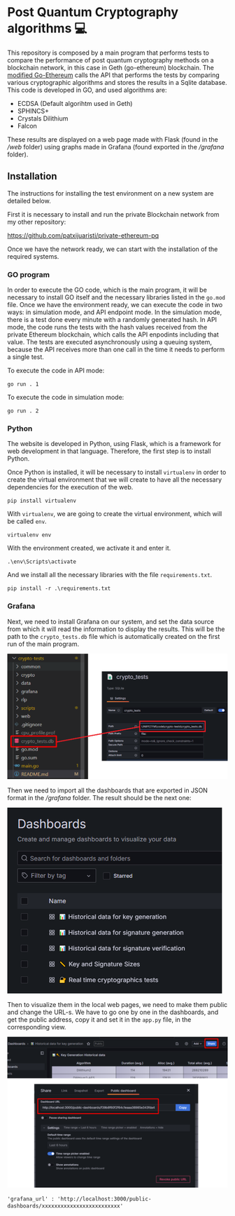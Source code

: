 Post Quantum Cryptography algorithms 💻
================================================================

This repository is composed by a main program that performs tests to compare the performance of post quantum cryptography methods on a blockchain network, in this case in Geth (go-ethereum) blockchain. The [modified Go-Ethereum](https://github.com/patxijuaristi/private-ethereum-pq) calls the API that performs the tests by comparing various cryptographic algorithms and stores the results in a Sqlite database. This code is developed in GO, and used algorithms are: 

- ECDSA (Default algorihtm used in Geth)
- SPHINCS+
- Crystals Dilithium
- Falcon

These results are displayed on a web page made with Flask (found in the */web* folder) using graphs made in Grafana (found exported in the */grafana* folder).

## Installation

The instructions for installing the test environment on a new system are detailed below.

First it is necessary to install and run the private Blockchain network from my other repository:

https://github.com/patxijuaristi/private-ethereum-pq

Once we have the network ready, we can start with the installation of the required systems.

### GO program

In order to execute the GO code, which is the main program, it will be necessary to install GO itself and the necessary libraries listed in the `go.mod` file. Once we have the environment ready, we can execute the code in two ways: in simulation mode, and API endpoint mode. In the simulation mode, there is a test done every minute with a randomly generated hash. In API mode, the code runs the tests with the hash values received from the private Ethereum blockchain, which calls the API enpodints including that value. The tests are executed asynchronously using a queuing system, because the API receives more than one call in the time it needs to perform a single test.

To execute the code in API mode:

```
go run . 1
```

To execute the code in simulation mode:

```
go run . 2
```

### Python

The website is developed in Python, using Flask, which is a framework for web development in that language. Therefore, the first step is to install Python.

Once Python is installed, it will be necessary to install `virtualenv` in order to create the virtual environment that we will create to have all the necessary dependencies for the execution of the web.

```
pip install virtualenv
```

With `virtualenv`, we are going to create the virtual environment, which will be called `env`.

```
virtualenv env
```

With the environment created, we activate it and enter it.

```
.\env\Scripts\activate
```

And we install all the necessary libraries with the file `requirements.txt`.

```
pip install -r .\requirements.txt
```

### Grafana

Next, we need to install Grafana on our system, and set the data source from which it will read the information to display the results. This will be the path to the `crypto_tests.db` file which is automatically created on the first run of the main program.

![Grafana Data Sources](https://github.com/patxijuaristi/crypto-tests/blob/master/images/grafana-data-source.png)

Then we need to import all the dashboards that are exported in JSON format in the */grafana* folder. The result should be the next one:

![Grafana Dashboards](https://github.com/patxijuaristi/crypto-tests/blob/master/images/grafana-dashboards.png)

Then to visualize them in the local web pages, we need to make them public and change the URL-s. We have to go one by one in the dashboards, and get the public address, copy it and set it in the `app.py` file, in the corresponding view.

![Grafana Share](https://github.com/patxijuaristi/crypto-tests/blob/master/images/grafana-share.png)

```
'grafana_url' : 'http://localhost:3000/public-dashboards/xxxxxxxxxxxxxxxxxxxxxxxxx'
```